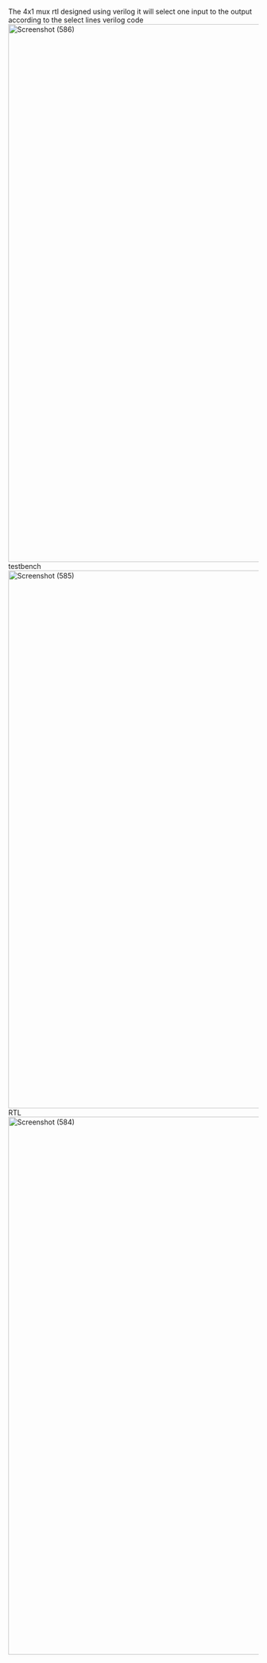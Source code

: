 The 4x1 mux rtl designed using verilog 
it will select one input to the output according to the select lines
verilog code
<img width="1920" height="1080" alt="Screenshot (586)" src="https://github.com/user-attachments/assets/20539bd9-ac99-49ca-b209-d8bfd6f8f20e" />
testbench
<img width="1920" height="1080" alt="Screenshot (585)" src="https://github.com/user-attachments/assets/db544e75-a2e7-48d7-870f-c6312e1bd33b" />
RTL
<img width="1920" height="1080" alt="Screenshot (584)" src="https://github.com/user-attachments/assets/944f40e9-9ea2-40fe-b5bc-5dfcba1a306a" />
